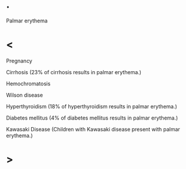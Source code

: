 # .

Palmar erythema

# <

Pregnancy

Cirrhosis (23% of cirrhosis results in palmar erythema.)

Hemochromatosis

Wilson disease

Hyperthyroidism (18% of hyperthyroidism results in palmar erythema.)

Diabetes mellitus (4% of diabetes mellitus results in palmar erythema.)

Kawasaki Disease (Children with Kawasaki disease present with palmar erythema.)

# >
